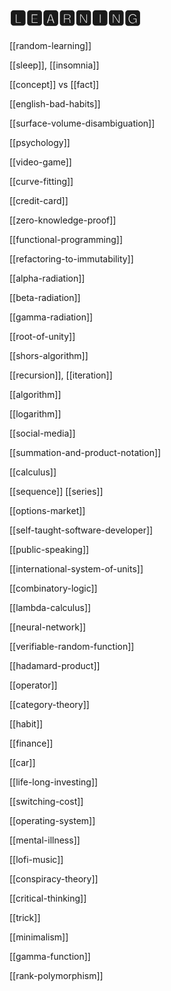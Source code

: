 # 🅻🅴🅰🆁🅽🅸🅽🅶

[[random-learning]]

[[sleep]], [[insomnia]]

[[concept]] vs [[fact]]

[[english-bad-habits]]

[[surface-volume-disambiguation]]

[[psychology]]

[[video-game]]

[[curve-fitting]]

[[credit-card]]

[[zero-knowledge-proof]]

[[functional-programming]]

[[refactoring-to-immutability]]

[[alpha-radiation]]

[[beta-radiation]]

[[gamma-radiation]]

[[root-of-unity]]

[[shors-algorithm]]

[[recursion]], [[iteration]]

[[algorithm]]

[[logarithm]]

[[social-media]]

[[summation-and-product-notation]]

[[calculus]]

[[sequence]] [[series]]

[[options-market]]

[[self-taught-software-developer]]

[[public-speaking]]

[[international-system-of-units]]

[[combinatory-logic]]

[[lambda-calculus]]

[[neural-network]]

[[verifiable-random-function]]

[[hadamard-product]]

[[operator]]

[[category-theory]]

[[habit]]

[[finance]]

[[car]]

[[life-long-investing]]

[[switching-cost]]

[[operating-system]]

[[mental-illness]]

[[lofi-music]]

[[conspiracy-theory]]

[[critical-thinking]]

[[trick]]

[[minimalism]]

[[gamma-function]]

[[rank-polymorphism]]
